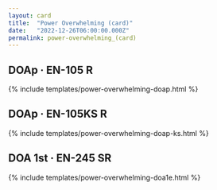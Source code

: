 ```yaml
---
layout: card
title:  "Power Overwhelming (card)"
date:   "2022-12-26T06:00:00.000Z"
permalink: power-overwhelming_(card)
---
```


## DOAp &middot; EN-105 R

{% include templates/power-overwhelming-doap.html %}


## DOAp &middot; EN-105KS R

{% include templates/power-overwhelming-doap-ks.html %}


## DOA 1st &middot; EN-245 SR

{% include templates/power-overwhelming-doa1e.html %}
